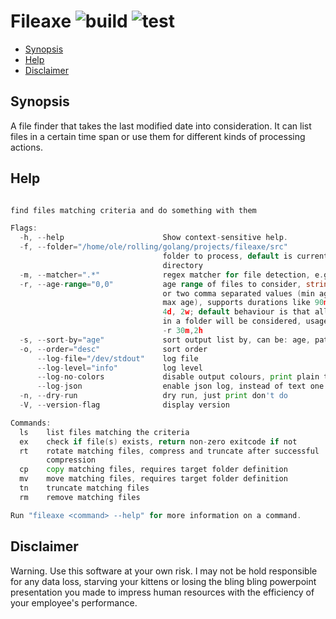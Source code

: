 # Fileaxe ![build](https://github.com/triole/fileaxe/actions/workflows/build.yaml/badge.svg) ![test](https://github.com/triole/fileaxe/actions/workflows/test.yaml/badge.svg)

<!-- toc -->

- [Synopsis](#synopsis)
- [Help](#help)
- [Disclaimer](#disclaimer)

<!-- /toc -->

## Synopsis

A file finder that takes the last modified date into consideration. It can list files in a certain time span or use them for different kinds of processing actions.

## Help

```go mdox-exec="r -h"

find files matching criteria and do something with them

Flags:
  -h, --help                      Show context-sensitive help.
  -f, --folder="/home/ole/rolling/golang/projects/fileaxe/src"
                                  folder to process, default is current
                                  directory
  -m, --matcher=".*"              regex matcher for file detection, e.g. '\..*$'
  -r, --age-range="0,0"           age range of files to consider, string of one
                                  or two comma separated values (min age and
                                  max age), supports durations like 90m, 12h,
                                  4d, 2w; default behaviour is that all files
                                  in a folder will be considered, usage: -r 2h,
                                  -r 30m,2h
  -s, --sort-by="age"             sort output list by, can be: age, path
  -o, --order="desc"              sort order
      --log-file="/dev/stdout"    log file
      --log-level="info"          log level
      --log-no-colors             disable output colours, print plain text
      --log-json                  enable json log, instead of text one
  -n, --dry-run                   dry run, just print don't do
  -V, --version-flag              display version

Commands:
  ls    list files matching the criteria
  ex    check if file(s) exists, return non-zero exitcode if not
  rt    rotate matching files, compress and truncate after successful
        compression
  cp    copy matching files, requires target folder definition
  mv    move matching files, requires target folder definition
  tn    truncate matching files
  rm    remove matching files

Run "fileaxe <command> --help" for more information on a command.
```

## Disclaimer

Warning. Use this software at your own risk. I may not be hold responsible for any data loss, starving your kittens or losing the bling bling powerpoint presentation you made to impress human resources with the efficiency of your employee's performance.
